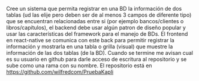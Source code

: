 Cree un sistema que permita registrar en una BD la información de dos tablas (ud las elije pero deben ser de al menos 3 campos de diferente tipo) que se encuentran relacionadas entre si (por ejemplo bancos/clientes o  libros/capítulos), el backend debe usar algún patron de diseño popular y usar las características del framework para el manejo de BDs.
El frontend en react-native se comunica con este back para permitir registrar la información y mostrarla en una tabla o grilla (visual) que muestre la información de las dos tablas (de la BD).
Cuando se termine me avisan cual es su usuario en github para darle acceso de escritura al repositorio y se sube como una rama con su nombre.
El repositorio está en https://github.com/wilfredcom/PruebaKapli
